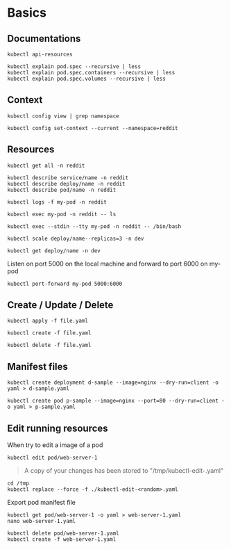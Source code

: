 # Basics

## Documentations

```shell
kubectl api-resources
```

```shell
kubectl explain pod.spec --recursive | less
kubectl explain pod.spec.containers --recursive | less
kubectl explain pod.spec.volumes --recursive | less
```

## Context

```shell
kubectl config view | grep namespace
```

```shell
kubectl config set-context --current --namespace=reddit
```

## Resources

```shell
kubectl get all -n reddit
```

```shell
kubectl describe service/name -n reddit
kubectl describe deploy/name -n reddit
kubectl describe pod/name -n reddit
```

```shell
kubectl logs -f my-pod -n reddit
```

```shell
kubectl exec my-pod -n reddit -- ls
```

```shell
kubectl exec --stdin --tty my-pod -n reddit -- /bin/bash
```

```shell
kubectl scale deploy/name--replicas=3 -n dev
```

```shell
kubectl get deploy/name -n dev
```

Listen on port 5000 on the local machine and forward to port 6000 on my-pod
```shell
kubectl port-forward my-pod 5000:6000
```

## Create / Update / Delete

```shell
kubectl apply -f file.yaml
```

```shell
kubectl create -f file.yaml
```

```shell
kubectl delete -f file.yaml
```

## Manifest files

```shell
kubectl create deployment d-sample --image=nginx --dry-run=client -o yaml > d-sample.yaml
```

```shell
kubectl create pod p-sample --image=nginx --port=80 --dry-run=client -o yaml > p-sample.yaml
```

## Edit running resources

When try to edit a image of a pod
```shell
kubectl edit pod/web-server-1
```

> A copy of your changes has been stored to "/tmp/kubectl-edit-<random>.yaml"

```shell
cd /tmp
kubectl replace --force -f ./kubectl-edit-<random>.yaml
```

Export pod manifest file
```shell
kubectl get pod/web-server-1 -o yaml > web-server-1.yaml
nano web-server-1.yaml
```

```shell
kubectl delete pod/web-server-1.yaml
kubectl create -f web-server-1.yaml
```
